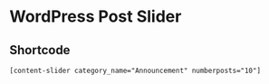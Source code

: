 # WordPress Post Slider

## Shortcode
`[content-slider category_name="Announcement" numberposts="10"]`
